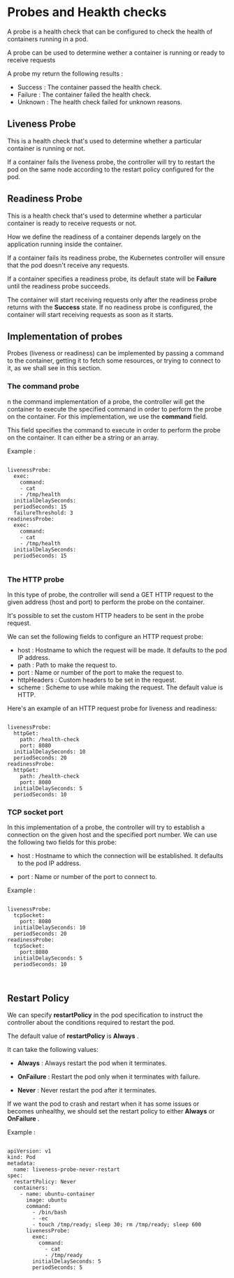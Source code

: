 # Probes and Heakth checks


A probe is a health check that can be configured
to check the health of containers running in a pod.

A probe can be used to determine wether a container is running or ready to receive requests

A probe my return the following results :

- Success : The container passed the health check.
- Failure : The container failed the health check.
- Unknown : The health check failed for unknown reasons.

## Liveness Probe

This is a health check that's used to determine whether a particular container is
running or not.


 If a container fails the liveness probe, the controller will try to restart the pod on the same node according to the restart policy configured for the pod.

 ## Readiness Probe


 This is a health check that's used to determine whether a particular container is ready
to receive requests or not.

How we define the readiness of a container depends
largely on the application running inside the container.



If a container fails its readiness probe, the Kubernetes controller will ensure that
the pod doesn't receive any requests.


If a container specifies a readiness probe, its
default state will be **Failure** until the readiness probe succeeds.


The container will
start receiving requests only after the readiness probe returns with the **Success**
state. If no readiness probe is configured, the container will start receiving requests
as soon as it starts.


## Implementation of probes

Probes (liveness or readiness) can be implemented by passing a command to the
container, getting it to fetch some resources, or trying to connect to it, as we shall
see in this section.

### The command probe 

n the command implementation of a probe, the controller will get the container to
execute the specified command in order to perform the probe on the container. For
this implementation, we use the **command** field.


This field specifies the command to
execute in order to perform the probe on the container. It can either be a string or
an array.

Example :


```

livenessProbe:
  exec:
    command:
    - cat
    - /tmp/health
  initialDelaySeconds:
  periodSeconds: 15
  failureThreshold: 3
readinessProbe:
  exec:
    command:
    - cat
    - /tmp/health
  initialDelaySeconds:
  periodSeconds: 15


```


### The HTTP probe

In this type of probe, the controller will send a GET HTTP request to the given address
(host and port) to perform the probe on the container. 

It's possible to set the custom
HTTP headers to be sent in the probe request.


We can set the following fields to configure an HTTP request probe:

- host : Hostname to which the request will be made. It defaults to the pod IP address.
- path : Path to make the request to.
- port : Name or number of the port to make the request to.
- httpHeaders : Custom headers to be set in the request.
- scheme : Scheme to use while making the request. The default value is HTTP.


Here's an example of an HTTP request probe for liveness and readiness:



```

livenessProbe:
  httpGet:
    path: /health-check
    port: 8080
  initialDelaySeconds: 10
  periodSeconds: 20
readinessProbe:
  httpGet:
    path: /health-check
    port: 8080
  initialDelaySeconds: 5
  periodSeconds: 10

```


### TCP socket port


In this implementation of a probe, the controller will try to establish a connection on
the given host and the specified port number. We can use the following two fields for
this probe:

- host : Hostname to which the connection will be established. It defaults to the
pod IP address.

- port : Name or number of the port to connect to.


Example :


```

livenessProbe:
  tcpSocket:
    port: 8080
  initialDelaySeconds: 10
  periodSeconds: 20
readinessProbe:
  tcpSocket:
    port:8080
  initialDelaySeconds: 5
  periodSeconds: 10



```

## Restart Policy


We can specify **restartPolicy** in the pod specification to instruct the
controller about the conditions required to restart the pod.

The default value
of **restartPolicy** is **Always** .

 It can take the following values:

- **Always** : Always restart the pod when it terminates.

- **OnFailure** : Restart the pod only when it terminates with failure.

- **Never** : Never restart the pod after it terminates.


If we want the pod to crash and restart when it has some issues or becomes
unhealthy, we should set the restart policy to either **Always** or **OnFailure** .


Example :


```

apiVersion: v1
kind: Pod
metadata:
  name: liveness-probe-never-restart
spec:
  restartPolicy: Never
  containers:
    - name: ubuntu-container
      image: ubuntu
      command:
        - /bin/bash
        - -ec
        - touch /tmp/ready; sleep 30; rm /tmp/ready; sleep 600
      livenessProbe:
        exec:
          command:
            - cat
            - /tmp/ready
        initialDelaySeconds: 5
        periodSeconds: 5


```